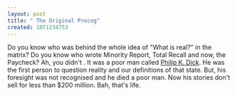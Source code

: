 ```yaml
--- 
layout: post
title: " The Original Precog"
created: 1071234753
---
```

Do you know who was behind the whole idea of "What is real?" in the matrix?  Do you know who wrote Minority Report, Total Recall and now, the Paycheck?  Ah, you didn't . It was a poor man called <a href="http://wired.com/wired/archive/11.12/philip.html">Philip K. Dick</a>.  He was the first person to question reality and our definitions of that state. But, his foresight was not recognised and he died a poor man. Now his stories don't sell for less than $200 million. Bah, that's life.
